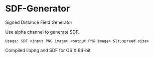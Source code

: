 SDF-Generator
=============

Signed Distance Field Generator

Use alpha channel to generate SDF.

`Usage: SDF <input PNG image> <output PNG image> &lt;spread size>`

Compiled libpng and SDF for OS X 64-bit
